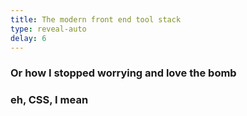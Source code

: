 ```yaml
---
title: The modern front end tool stack
type: reveal-auto
delay: 6
---
```


### Or how I stopped worrying and love the bomb

### eh, CSS, I mean